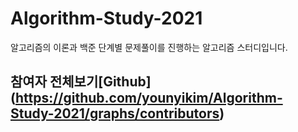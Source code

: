 # Algorithm-Study-2021
알고리즘의 이론과 백준 단계별 문제풀이를 진행하는 알고리즘 스터디입니다.

## 참여자 전체보기[Github] (https://github.com/younyikim/Algorithm-Study-2021/graphs/contributors)
